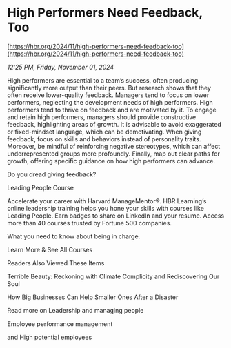 # High Performers Need Feedback, Too

[https://hbr.org/2024/11/high-performers-need-feedback-too](https://hbr.org/2024/11/high-performers-need-feedback-too)

*12:25 PM, Friday, November 01, 2024*

High performers are essential to a team’s success, often producing significantly more output than their peers. But research shows that they often receive lower-quality feedback. Managers tend to focus on lower performers, neglecting the development needs of high performers. High performers tend to thrive on feedback and are motivated by it. To engage and retain high performers, managers should provide constructive feedback, highlighting areas of growth. It is advisable to avoid exaggerated or fixed-mindset language, which can be demotivating. When giving feedback, focus on skills and behaviors instead of personality traits. Moreover, be mindful of reinforcing negative stereotypes, which can affect underrepresented groups more profoundly. Finally, map out clear paths for growth, offering specific guidance on how high performers can advance.

Do you dread giving feedback?

Leading People Course

Accelerate your career with Harvard ManageMentor®. HBR Learning’s online leadership training helps you hone your skills with courses like Leading People. Earn badges to share on LinkedIn and your resume. Access more than 40 courses trusted by Fortune 500 companies.

What you need to know about being in charge.

Learn More & See All Courses

Readers Also Viewed These Items

Terrible Beauty: Reckoning with Climate Complicity and Rediscovering Our Soul

How Big Businesses Can Help Smaller Ones After a Disaster

Read more on Leadership and managing people

Employee performance management

and High potential employees

